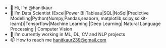 - 👋 Hi, I’m @hanitkaur
- 👀 I’m Data Scientist (Excel|Power Bi|Tableau|SQL|NoSql|Predictive Modelling|Python(Numpy,Pandas,seaborn, matplotlib,scipy,scikit-learn))|Tensorflow|Machine Learning |Deep Learning| Natural Language Processing |  Computer Vision
- 🌱 I’m currently working in ML, DL, CV and NLP  projects
- 📫 How to reach me hanitkaur239@gmail.com

<!---
hanitkaur/hanitkaur is a ✨ special ✨ repository because its `README.md` (this file) appears on your GitHub profile.
You can click the Preview link to take a look at your changes.
--->

